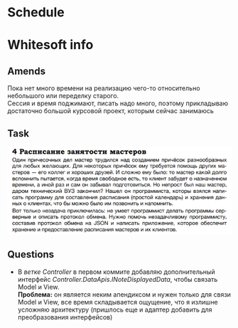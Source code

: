 # Schedule
<h1>Whitesoft info</h1>
<h2>Amends</h2>
  <p>
    Пока нет много времени на реализацию чего-то относительно небольшого или переделку старого.<br/> 
    Сессия и время поджимают, писать надо много, поэтому прикладываю достаточно большой курсовой проект, которым сейчас занимаюсь
  </p>
<h2>Task</h2>
  <img src="https://github.com/WelcomeDev/Schedule/blob/master/Task.png"/>
<h2>Questions</h2>
<ul>
  <li>
    <p>
      В <i>ветке Controller</i> в первом коммите добавляю дополнительный интерфейс <i>Controller.DataApis.INoteDisplayedData</i>, чтобы связать Model и View.<br/>
      <b>Проблема:</b> он является неким апендиксом и нужен только для связи Model и View, все время складывается ощущение, что я излишне усложняю архитектуру (пришлось еще и адаптер добавить для преобразования интерфейсов)
    </p>
  </li>
</ul>
